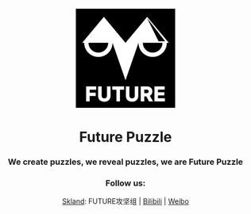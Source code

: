 <p align="center"><img src="https://github.com/Future-Puzzle/.github/blob/main/profile/future-1.png" width="200" height="200"></p>

<h1 align="center">Future Puzzle</h1>

<h3 align="center">We create puzzles, we reveal puzzles, we are Future Puzzle</h3>



<h3 align="center">Follow us:</h3>

<div align="center"> 
  <a href="https://www.skland.com/">Skland</a>: FUTURE攻坚组 | <a href="https://space.bilibili.com/1795756019">Bilibili</a> | <a href="https://weibo.com/u/7917542342">Weibo</a>
</div>
